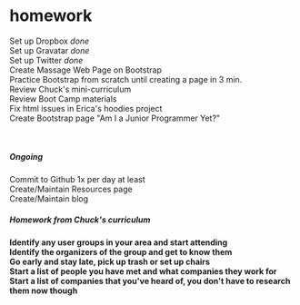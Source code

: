 homework
========

Set up Dropbox <em>done</em><br>
Set up Gravatar <em>done</em><br>
Set up Twitter <em>done</em><br>
Create Massage Web Page on Bootstrap<br>
Practice Bootstrap from scratch until creating a page in 3 min.<br>
Review Chuck's mini-curriculum<br>
Review Boot Camp materials<br>
Fix html issues in Erica's hoodies project<br>
Create Bootstrap page "Am I a Junior Programmer Yet?"<br>

<br>
<h5>Ongoing</h5>
Commit to Github 1x per day at least<br>
Create/Maintain Resources page<br>
Create/Maintain blog<b>
<br>
<h5>Homework from Chuck's curriculum</h5>

Identify any user groups in your area and start attending<br>
Identify the organizers of the group and get to know them<br>
Go early and stay late, pick up trash or set up chairs<br>
Start a list of people you have met and what companies they work for<br>
Start a list of companies that you've heard of, you don't have to research them now though<br>

